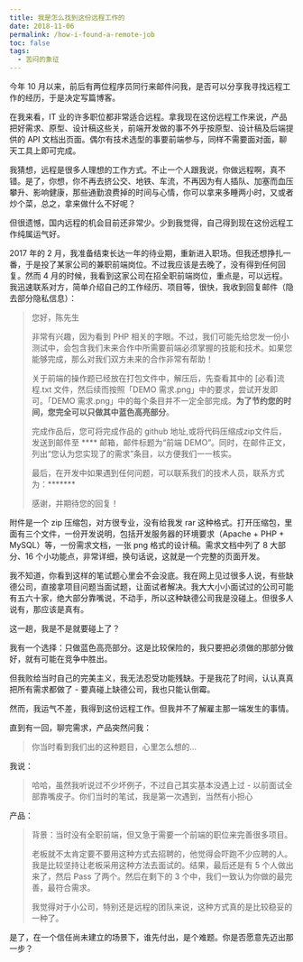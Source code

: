 ```yaml
---
title: 我是怎么找到这份远程工作的
date: 2018-11-06
permalink: /how-i-found-a-remote-job
toc: false
tags:
  - 苦闷的象征
---
```


今年 10 月以来，前后有两位程序员同行来邮件问我，是否可以分享我寻找远程工作的经历，于是决定写篇博客。

在我来看，IT 业的许多职位都非常适合远程。拿我现在这份远程工作来说，产品把好需求、原型、设计稿这些关，前端开发做的事不外乎按原型、设计稿及后端提供的 API 文档出页面。偶尔有技术选型的事要前端参与，同样不需要面对面，聊天工具上即可完成。

我猜想，远程是很多人理想的工作方式。不止一个人跟我说，你做远程啊，真不错。是了，你想，你不再去挤公交、地铁、车流，不再因为有人插队、加塞而血压攀升、影响健康，那些通勤浪费掉的时间与心情，你可以拿来多睡两小时，又或者炒个菜，总之，拿来做什么不好呢？

但很遗憾，国内远程的机会目前还非常少。少到我觉得，自己得到现在这份远程工作纯属运气好。

2017 年的 2 月，我准备结束长达一年的待业期，重新进入职场。但我还想挣扎一番，于是投了某家公司的兼职前端岗位。不过我应该是去晚了，没有得到任何回复。然而 4 月的时候，我看到这家公司在招全职前端岗位，重点是，可以远程。我迅速联系对方，简单介绍自己的工作经历、项目等，很快，我收到回复邮件（隐去部分隐私信息）：

> 您好，陈先生
> 
> 非常有兴趣，因为看到 PHP 相关的字眼。不过，我们可能先给您发一份小测试中，会包含我们未来合作中所需要前端必须掌握的技能和技术。如果您能够完成，那么对我们双方未来的合作非常有帮助！
> 
> 关于前端的操作题已经放在打包文件中，解压后，先查看其中的 [必看]流程.txt 文件，然后续而按照「DEMO 需求.png」中的要求，尝试开发即可。「DEMO 需求.png」中的每个条目并不一定全部完成。**为了节约您的时间，您完全可以只做其中蓝色高亮部分**。
> 
> 完成作品后，您可将完成作品的 github 地址,或将代码压缩成zip文件后，发送到邮件至 **** 邮箱，邮件标题为“前端 DEMO”。同时，在邮件正文，列出“您认为您实现了的需求”条目，以方便我们一一核实。
> 
> 最后，在开发中如果遇到任何问题，可以联系我们的技术人员，联系方式为：*******
> 
> 感谢，并期待您的回复！

附件是一个 zip 压缩包，对方很专业，没有给我发 rar 这种格式。打开压缩包，里面有三个文件，一份开发说明，包括开发服务器的环境要求（Apache + PHP + MySQL）等，一份需求文档，一张 png 格式的设计稿。需求文档中列了 8 大部分、16 个小功能点，非常详细，换句话说，这就是一个完整的页面开发。

我不知道，你看到这样的笔试题心里会不会没底。我在网上见过很多人说，有些缺德公司，直接拿项目问题当面试题，让面试者解决。我大大小小面试过的公司可能有五六十家，绝大部分靠嘴说，不动手，所以这种缺德公司我是没碰上。但很多人说有，那应该是真有。

这一趟，我是不是就要碰上了？

我有一个选择：只做蓝色高亮部分。这是比较保险的，我只要把必须做的那部分做好，就有可能在竞争中胜出。

但我败给当时自己的完美主义，我无法忍受功能残缺。于是我花了时间，认认真真把所有需求都做了 - 要真碰上缺德公司，我也只能认倒霉。

然而，我运气不差，我得到这份远程工作。但我并不了解雇主那一端发生的事情。

直到有一回，聊完需求，产品突然问我：

> 你当时看到我们出的这种题目，心里怎么想的...

我说：

> 哈哈，虽然我听说过不少坏例子，不过自己其实基本没遇上过 - 以前面试全部靠嘴皮子。你们当时的笔试，我是第一次遇到，当然有小担心

产品：

> 背景：当时没有全职前端，但又急于需要一个前端的职位来完善很多项目。
>
> 老板就不太肯定要不要用这种方式去招聘的，他觉得会吓跑不少应聘的人。我是比较坚持让老板采用这种方法去面试的。结果，最后还是有 5 个人做出来了，然后 Pass 了两个。然后在剩下的 3 个中，我们一致认为你做的最完善，最符合需求。
>
> 我觉得对于小公司，特别还是远程的团队来说，这种方式真的是比较稳妥的一种了。

是了，在一个信任尚未建立的场景下，谁先付出，是个难题。你是否愿意先迈出那一步？